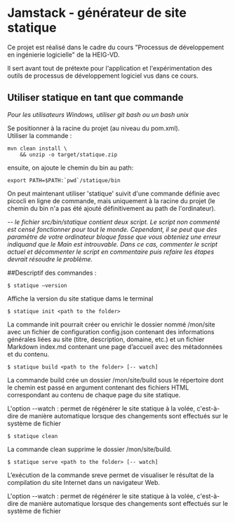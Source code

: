 # Jamstack - générateur de site statique

Ce projet est réalisé dans le cadre du cours "Processus de développement en ingénierie logicielle" de la HEIG-VD.

Il sert avant tout de prétexte pour l'application et l'expérimentation des outils de processus de développement logiciel vus dans ce cours.

## Utiliser statique en tant que commande
<I> Pour les utilisateurs Windows, utiliser git bash ou un bash unix </I>

Se positionner à la racine du projet (au niveau du pom.xml).  
 Utiliser la commande :  
```
mvn clean install \
    && unzip -o target/statique.zip
```

ensuite, on ajoute le chemin du bin au path:
```
export PATH=$PATH:`pwd`/statique/bin
```

On peut maintenant utiliser 'statique' suivit d'une commande définie avec picocli en ligne de commande, mais uniquement
à la racine du projet (le chemin du bin n'a pas été ajouté définitivement au path de l'ordinateur).

<I>-- le fichier src/bin/statique contient deux script. Le script non commenté est censé fonctionner 
pour tout le monde. Cependant, il se peut que des paramètre de votre ordinateur bloque fasse que vous obteniez
une erreur indiquand que le Main est introuvable. Dans ce cas, commenter le script actuel et décommenter le script
en commentaire puis refaire les étapes devrait résoudre le problème.</I>

##Descriptif des commandes :

```
$ statique –version
```

Affiche la version du site statique dams le terminal
```
$ statique init <path to the folder>
```
La commande init pourrait créer ou enrichir le dossier nommé /mon/site avec un fichier de configuration config.json contenant des informations générales liées au site (titre, description, domaine, etc.) et un fichier Markdown index.md contenant une page d’accueil avec des métadonnées et du contenu.

```
$ statique build <path to the folder> [-- watch]
```

La commande build crée un dossier /mon/site/build sous le répertoire dont le chemin est passé en argument  contenant des fichiers HTML correspondant au contenu de chaque page du site statique.



L'option --watch : permet de régénérer le site statique à la volée, c'est-à-dire de manière automatique lorsque des changements sont effectués sur le système de fichier
```
$ statique clean
```

La commande clean  supprime le dossier /mon/site/build.

```
$ statique serve <path to the folder> [-- watch]
```
L’exécution de  la commande sreve permet de  visualiser le résultat de la compilation du site Internet dans un navigateur Web.



L'option --watch : permet de régénérer le site statique à la volée, c'est-à-dire de manière automatique lorsque des changements sont effectués sur le système de fichier





